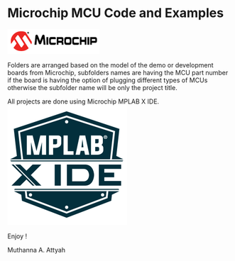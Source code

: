 # Microchip MCU Code and Examples
![Microchip logo](images/microchip_logo.png)<br>

Folders are arranged based on the model of the demo or development boards from Microchip, subfolders names are having the MCU part number if the board is having the option of plugging different types of MCUs otherwise the subfolder name will be only the project title.

All projects are done using Microchip MPLAB X IDE.
![MPLAB XIDE logo](images/MPLABXIDE.png)<br>

Enjoy !

Muthanna A. Attyah
